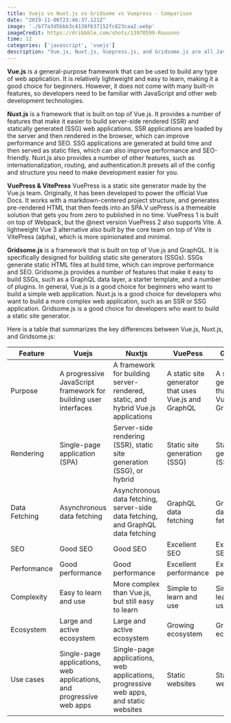 ```yaml
---
title: Vuejs vs Nuxt.js vs Gridsome vs Vuepress - Comparison
date: "2019-11-06T23:46:37.121Z"
image: './b77a3d5bbb3c4138f637152fc823caa2.webp'
imageCredit: https://dribbble.com/shots/13970599-Ruuunnn
time: 12
categories: ['javascript', 'vuejs']
description: "Vue.js, Nuxt.js, Vuepress.js, and Gridsome.js are all JavaScript frameworks that can be used to build web applications. However, they have different strengths and weaknesses, and they are suited for different types of projects."  
---
```


**Vue.js** is a general-purpose framework that can be used to build any type of web application. It is relatively lightweight and easy to learn, making it a good choice for beginners. However, it does not come with many built-in features, so developers need to be familiar with JavaScript and other web development technologies.

**Nuxt.js** is a framework that is built on top of Vue.js. It provides a number of features that make it easier to build server-side rendered (SSR) and statically generated (SSG) web applications. SSR applications are loaded by the server and then rendered in the browser, which can improve performance and SEO. SSG applications are generated at build time and then served as static files, which can also improve performance and SEO-friendly. Nuxt.js also provides a number of other features, such as internationalization, routing, and authentication.It presets all of the config and structure you need to make development easier for you.

**VuePress & VitePress** 
VuePress is a static site generator made by the Vue.js team. Originally, it has been developed to power the official Vue Docs. It works with a markdown-centered project structure, and generates pre-rendered HTML that then feeds into an SPA.V uePress is a themeable solution that gets you from zero to published in no time. 
VuePress 1 is built on top of Webpack, but the @next version VuePress 2 also supports Vite.
A lightweight Vue 3 alternative also built by the core team on top of Vite is VitePress (alpha), which is more opinionated and minimal.


**Gridsome.js** is a framework that is built on top of Vue.js and GraphQL. It is specifically designed for building static site generators (SSGs). SSGs generate static HTML files at build time, which can improve performance and SEO. Gridsome.js provides a number of features that make it easy to build SSGs, such as a GraphQL data layer, a starter template, and a number of plugins.
In general, Vue.js is a good choice for beginners who want to build a simple web application. Nuxt.js is a good choice for developers who want to build a more complex web application, such as an SSR or SSG application. Gridsome.js is a good choice for developers who want to build a static site generator.

Here is a table that summarizes the key differences between Vue.js, Nuxt.js, and Gridsome.js:


| Feature       | Vuejs                                                                | Nuxtjs                                                                                | VuePess                                              | GridSome                                             |
|---------------|----------------------------------------------------------------------|---------------------------------------------------------------------------------------|------------------------------------------------------|------------------------------------------------------|
| Purpose       | A progressive JavaScript framework for building user interfaces      | A framework for building server-rendered, static, and hybrid Vue.js applications      | A static site generator that uses Vue.js and GraphQL | A static site generator that uses Vue.js and GraphQL |
| Rendering     | Single-page application (SPA)                                        | Server-side rendering (SSR), static site generation (SSG), or hybrid                  | Static site generation (SSG)                         | Static site generation (SSG)                         |
| Data Fetching | Asynchronous data fetching                                           | Asynchronous data fetching, server-side data fetching, and GraphQL data fetching      | GraphQL data fetching                                | GraphQL data fetching                                |
| SEO           | Good SEO                                                             | Good SEO                                                                              | Excellent SEO                                        | Excellent SEO                                        |
| Performance   | Good performance                                                     | Good performance                                                                      | Excellent performance                                | Excellent performance                                |
| Complexity    | Easy to learn and use                                                | More complex than Vue.js, but still easy to learn                                     | Simple to learn and use                              | Simple to learn and use                              |
| Ecosystem     | Large and active ecosystem                                           | Large and active ecosystem                                                            | Growing ecosystem                                    | Growing ecosystem                                    |
| Use cases     | Single-page applications, web applications, and progressive web apps | Single-page applications, web applications, progressive web apps, and static websites | Static websites                                      | Static websites                                      |
